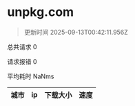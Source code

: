 
  # unpkg.com

  > 更新时间 2025-09-13T00:42:11.956Z
  
  总共请求 0

  请求报错 0

  平均耗时 NaNms

|城市|ip|下载大小|速度|
|-----|----------|---|---|

  